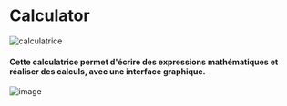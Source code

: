 # Calculator
![calculatrice](https://github.com/christopher-cornet/calculatrice9000/blob/main/calculatrice.ico)

#### Cette calculatrice permet d'écrire des expressions mathématiques et réaliser des calculs, avec une interface graphique.

![image](https://user-images.githubusercontent.com/115154379/236404179-a024d22b-a6c2-4d2b-a067-e6b0293d433c.png)
